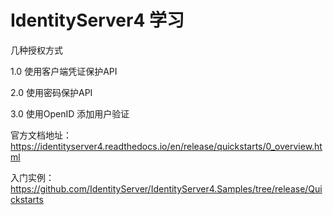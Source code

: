 # IdentityServer4 学习
几种授权方式

1.0 使用客户端凭证保护API

2.0 使用密码保护API

3.0 使用OpenID 添加用户验证

官方文档地址： https://identityserver4.readthedocs.io/en/release/quickstarts/0_overview.html

入门实例：https://github.com/IdentityServer/IdentityServer4.Samples/tree/release/Quickstarts
